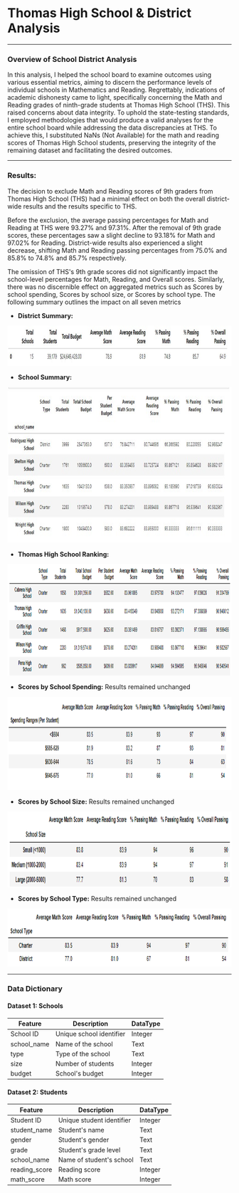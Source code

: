 # Thomas High School & District Analysis

---

### Overview of School District Analysis

In this analysis, I helped the school board to examine outcomes using various essential metrics, aiming to discern the performance levels of individual schools in Mathematics and Reading. Regrettably, indications of academic dishonesty came to light, specifically concerning the Math and Reading grades of ninth-grade students at Thomas High School (THS). This raised concerns about data integrity. To uphold the state-testing standards, I employed methodologies that would produce a valid analyses for the entire school board while addressing the data discrepancies at THS. To achieve this, I substituted NaNs (Not Available) for the math and reading scores of Thomas High School students, preserving the integrity of the remaining dataset and facilitating the desired outcomes.

---

### Results:

The decision to exclude Math and Reading scores of 9th graders from Thomas High School (THS) had a minimal effect on both the overall district-wide results and the results specific to THS.

Before the exclusion, the average passing percentages for Math and Reading at THS were 93.27% and 97.31%. After the removal of 9th grade scores, these percentages saw a slight decline to 93.18% for Math and 97.02% for Reading. District-wide results also experienced a slight decrease, shifting Math and Reading passing percentages from 75.0% and 85.8% to 74.8% and 85.7% respectively.

The omission of THS's 9th grade scores did not significantly impact the school-level percentages for Math, Reading, and Overall scores. Similarly, there was no discernible effect on aggregated metrics such as Scores by school spending, Scores by school size, or Scores by school type. The following summary outlines the impact on all seven metrics

- **District Summary:**
<img src= "https://github.com/robertoalatorre33/Thomas_HS_District_Analysis/blob/d04733e14e7620a00f3d77f83ecf22c89559d702/Results_Table_View/District_summary.jpg" width="1000" height="90"> 

- **School Summary:**
<img src="https://github.com/robertoalatorre33/Thomas_HS_District_Analysis/blob/00c6ffea9c45c587c44fafb8bd525157ecd10457/Results_Table_View/School_summary.jpg" width="1000" height="350"> 

- **Thomas High School Ranking:**  
<img src="https://github.com/robertoalatorre33/Thomas_HS_District_Analysis/blob/756f683053241e765a176a84a73a6d38ebd4f2d8/Results_Table_View/THS%20Ranking.png" width="1000" height="250"> 

- **Scores by School Spending:** Results remained unchanged
<img src="https://github.com/robertoalatorre33/Thomas_HS_District_Analysis/blob/70216ece5dcc625234f00d49ff7c5927971b9003/Results_Table_View/Spend%20Summary%20by%20Scores.png" width="950" height="210"> 

- **Scores by  School Size:** Results remained unchanged 
<img src="https://github.com/robertoalatorre33/Thomas_HS_District_Analysis/blob/70216ece5dcc625234f00d49ff7c5927971b9003/Results_Table_View/School%20Size%20by%20Score.png" width="900" height="170">

- **Scores by School Type:** Results remained unchanged 
<img src="https://github.com/robertoalatorre33/Thomas_HS_District_Analysis/blob/70216ece5dcc625234f00d49ff7c5927971b9003/Results_Table_View/School%20Type%20by%20Scores.png" width="900" height="130"> 

--- 

### Data Dictionary

#### Dataset 1: Schools
| Feature      | Description                       | DataType |
|--------------|-----------------------------------|----------|
| School ID    | Unique school identifier          | Integer  |
| school_name  | Name of the school                | Text     |
| type         | Type of the school                | Text     |
| size         | Number of students                | Integer  |
| budget       | School's budget                   | Integer  |

#### Dataset 2: Students
| Feature        | Description                     | DataType |
|----------------|---------------------------------|----------|
| Student ID     | Unique student identifier       | Integer  |
| student_name   | Student's name                  | Text     |
| gender         | Student's gender                | Text     |
| grade          | Student's grade level           | Text     |
| school_name    | Name of student's school        | Text     |
| reading_score  | Reading score                   | Integer  |
| math_score     | Math score                      | Integer  |
